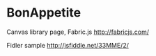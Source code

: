 # BonAppetite

Canvas library page, Fabric.js
http://fabricjs.com/

Fidler sample 
http://jsfiddle.net/33MME/2/
